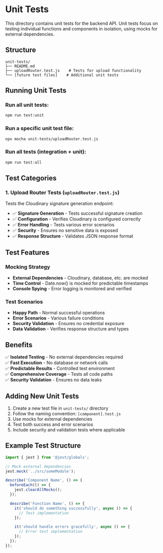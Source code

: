 # Unit Tests

This directory contains unit tests for the backend API. Unit tests focus on testing individual functions and components in isolation, using mocks for external dependencies.

## Structure

```
unit-tests/
├── README.md
├── uploadRouter.test.js    # Tests for upload functionality
└── [future test files]    # Additional unit tests
```

## Running Unit Tests

### Run all unit tests:
```bash
npm run test:unit
```

### Run a specific unit test file:
```bash
npx mocha unit-tests/uploadRouter.test.js
```

### Run all tests (integration + unit):
```bash
npm run test:all
```

## Test Categories

### 1. Upload Router Tests (`uploadRouter.test.js`)
Tests the Cloudinary signature generation endpoint:

- ✅ **Signature Generation** - Tests successful signature creation
- ✅ **Configuration** - Verifies Cloudinary is configured correctly
- ✅ **Error Handling** - Tests various error scenarios
- ✅ **Security** - Ensures no sensitive data is exposed
- ✅ **Response Structure** - Validates JSON response format

## Test Features

### Mocking Strategy
- **External Dependencies** - Cloudinary, database, etc. are mocked
- **Time Control** - Date.now() is mocked for predictable timestamps
- **Console Spying** - Error logging is monitored and verified

### Test Scenarios
- **Happy Path** - Normal successful operations
- **Error Scenarios** - Various failure conditions
- **Security Validation** - Ensures no credential exposure
- **Data Validation** - Verifies response structure and types

## Benefits

✅ **Isolated Testing** - No external dependencies required  
✅ **Fast Execution** - No database or network calls  
✅ **Predictable Results** - Controlled test environment  
✅ **Comprehensive Coverage** - Tests all code paths  
✅ **Security Validation** - Ensures no data leaks  

## Adding New Unit Tests

1. Create a new test file in `unit-tests/` directory
2. Follow the naming convention: `[component].test.js`
3. Use mocks for external dependencies
4. Test both success and error scenarios
5. Include security and validation tests where applicable

## Example Test Structure

```javascript
import { jest } from '@jest/globals';

// Mock external dependencies
jest.mock('../src/someModule');

describe('Component Name', () => {
  beforeEach(() => {
    jest.clearAllMocks();
  });

  describe('Function Name', () => {
    it('should do something successfully', async () => {
      // Test implementation
    });

    it('should handle errors gracefully', async () => {
      // Error test implementation
    });
  });
});
``` 